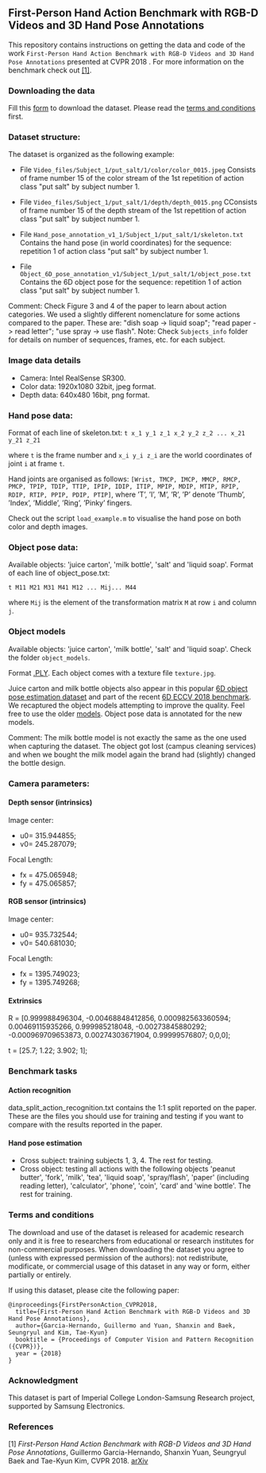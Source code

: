 ## First-Person Hand Action Benchmark with RGB-D Videos and 3D Hand Pose Annotations
This repository contains instructions on getting the data and code of the work `First-Person Hand Action Benchmark with RGB-D Videos and 3D Hand Pose Annotations` presented at CVPR 2018 . For more information on the benchmark check out [[1]](#refs).

### Downloading the data
Fill this [form](https://goo.gl/forms/FIsXpYVIUov0j7Wv2) to download the dataset. Please read the [terms and conditions](#terms) first.

### Dataset structure:

The dataset is organized as the following example:

- File `Video_files/Subject_1/put_salt/1/color/color_0015.jpeg`
Consists of frame number 15 of the color stream of the 1st repetition of 
action class "put salt" by subject number 1.

- File `Video_files/Subject_1/put_salt/1/depth/depth_0015.png`
CConsists of frame number 15 of the depth stream of the 1st repetition of 
action class "put salt" by subject number 1.

- File `Hand_pose_annotation_v1_1/Subject_1/put_salt/1/skeleton.txt`
Contains the hand pose (in world coordinates) for the sequence: repetition 
1 of action class "put salt" by subject number 1. 

- File `Object_6D_pose_annotation_v1/Subject_1/put_salt/1/object_pose.txt`
Contains the 6D object pose for the sequence: repetition 
1 of action class "put salt" by subject number 1. 

Comment: Check Figure 3 and 4 of the paper to learn about action categories. We used a slightly different nomenclature for some actions compared to the paper. These are: "dish soap -> liquid soap"; "read paper -> read letter"; "use spray -> use flash". 
Note: Check `Subjects_info` folder for details on number of sequences, frames, etc. for each subject. 

### Image data details
* Camera: Intel RealSense SR300.
* Color data: 1920x1080 32bit, jpeg format.
* Depth data: 640x480 16bit, png format.

### Hand pose data:
Format of each line of skeleton.txt:
`t x_1 y_1 z_1 x_2 y_2 z_2 ... x_21 y_21 z_21`

where `t` is the frame number and `x_i y_i z_i` are the world coordinates of joint `i` at frame `t`.

Hand joints are organised as follows:
`[Wrist, TMCP, IMCP, MMCP, RMCP, PMCP, TPIP, TDIP, TTIP, IPIP, IDIP, ITIP, MPIP, MDIP, MTIP, RPIP, RDIP, RTIP, PPIP, PDIP, PTIP]`, where ’T’, ’I’, ’M’, ’R’, ’P’ denote ’Thumb’, ’Index’, ’Middle’, ’Ring’, ’Pinky’ fingers.  

Check out the script `load_example.m` to visualise the hand pose on both color and depth images.


### Object pose data:
Available objects: 'juice carton', 'milk bottle', 'salt' and 'liquid soap'.
Format of each line of object_pose.txt:

`t M11 M21 M31 M41 M12 ... Mij... M44`

where `Mij` is the element of the transformation matrix `M` at row `i` and column `j`.

### Object models
Available objects: 'juice carton', 'milk bottle', 'salt' and 'liquid soap'. Check the folder `object_models`.

Format [.PLY](https://en.wikipedia.org/wiki/PLY_(file_format)). Each object comes with a texture file `texture.jpg`.

Juice carton and milk bottle objects also appear in this popular [6D object pose estimation dataset](http://rkouskou.gitlab.io/research/LCHF.html) and part of the recent [6D ECCV 2018 benchmark](https://arxiv.org/abs/1808.08319). We recaptured the object models attempting to improve the quality. Feel free to use the older [models](http://rkouskou.gitlab.io/research/LCHF.html). Object pose data is annotated for the new models.

Comment: The milk bottle model is not exactly the same as the one used when capturing the dataset. The object got lost (campus cleaning services) and when we bought the milk model again the brand had (slightly) changed the bottle design.

### Camera parameters:
#### Depth sensor (intrinsics)
Image center:
* u0= 315.944855;
* v0= 245.287079;

Focal Length:
* fx = 475.065948;
* fy = 475.065857;

#### RGB sensor (intrinsics)
Image center:
* u0= 935.732544;
* v0= 540.681030;

Focal Length:
* fx = 1395.749023;
* fy = 1395.749268;

#### Extrinsics
R = [0.999988496304, -0.00468848412856, 0.000982563360594;
     0.00469115935266, 0.999985218048, -0.00273845880292;
    -0.000969709653873, 0.00274303671904, 0.99999576807;
     0,0,0];
 
t = [25.7; 1.22; 3.902; 1];

### Benchmark tasks 
#### Action recognition
data_split_action_recognition.txt contains the 1:1 split reported on the paper. These are the files you should use for training and testing if you want to compare with the results reported in the paper.

#### Hand pose estimation
- Cross subject: training subjects 1, 3, 4. The rest for testing.
- Cross object:  testing all actions with the following objects 'peanut butter', 'fork', 'milk', 'tea', 'liquid soap', 'spray/flash', 'paper' (including reading letter), 'calculator', 'phone', 'coin', 'card' and 'wine bottle'. The rest for training.

### Terms and conditions
<a name="terms"></a>
The download and use of the dataset is released for academic research only and it is free to researchers from educational or research institutes for non-commercial purposes. When downloading the dataset you agree to (unless with expressed permission of the authors): not redistribute, modificate, or commercial usage of this dataset in any way or form, either partially or entirely.

If using this dataset, please cite the following paper:

```
@inproceedings{FirstPersonAction_CVPR2018,
  title={First-Person Hand Action Benchmark with RGB-D Videos and 3D Hand Pose Annotations},
  author={Garcia-Hernando, Guillermo and Yuan, Shanxin and Baek, Seungryul and Kim, Tae-Kyun}
  booktitle = {Proceedings of Computer Vision and Pattern Recognition ({CVPR})},
  year = {2018}
}
```

### Acknowledgment
This dataset is part of Imperial College London-Samsung Research project, supported by Samsung Electronics.

### References
<a name="refs"></a>

[1] *First-Person Hand Action Benchmark with RGB-D Videos and 3D Hand Pose Annotations*, Guillermo Garcia-Hernando, Shanxin Yuan, Seungryul Baek and Tae-Kyun Kim, CVPR 2018. [arXiv](https://arxiv.org/abs/1704.02463)
